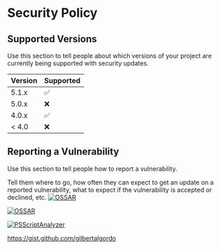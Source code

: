# Security Policy

## Supported Versions

Use this section to tell people about which versions of your project are
currently being supported with security updates.

| Version | Supported          |
| ------- | ------------------ |
| 5.1.x   | :white_check_mark: |
| 5.0.x   | :x:                |
| 4.0.x   | :white_check_mark: |
| < 4.0   | :x:                |

## Reporting a Vulnerability

Use this section to tell people how to report a vulnerability.

Tell them where to go, how often they can expect to get an update on a
reported vulnerability, what to expect if the vulnerability is accepted or
declined, etc.
[![OSSAR](https://github.com/webrtc-org/samples/actions/workflows/ossar.yml/badge.svg?branch=gh-pages)](https://github.com/webrtc-org/samples/actions/workflows/ossar.yml)

[![OSSAR](https://github.com/webrtc-org/samples/actions/workflows/ossar.yml/badge.svg)](https://github.com/webrtc-org/samples/actions/workflows/ossar.yml)

[![PSScriptAnalyzer](https://github.com/webrtc-org/samples/actions/workflows/powershell.yml/badge.svg?branch=gh-pages)](https://github.com/webrtc-org/samples/actions/workflows/powershell.yml)

https://gist.github.com/gilbertalgordo
